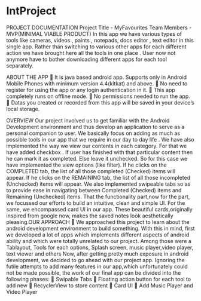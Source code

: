 # IntProject
PROJECT DOCUMENTATION
Project Title - MyFavourites
Team Members -
MVP(MINIMAL VIABLE PRODUCT)
In this app we have various types of tools like cameras, videos , paints , notepads,
docs editor , text editor in this single app. Rather than switching to various other apps
for each different action we have brought here all the tools in one place .
User now not anymore have to bother downloading different apps for each tool
separately.


ABOUT THE APP
 It is java based android app. Supports only in Android Mobile Phones with
minimum version 4.4(kitkat) and above.
 No need to register for using the app or any login authentication in it.
 This app completely runs on offline mode.
 No permissions needed to run the app.
 Datas you created or recorded from this app will be saved in your device’s local
storage.

OVERVIEW
Our project involved us to get familiar with the Android Development environment and
thus develop an application to serve as a personal companion to user.
We basically focus on adding as much as possible tools in our app that we require in
our day to day life .
We have also implemented the way we view our contents in each category. For that we
have added checkbox . If user has finished with that particular content then he can mark
it as completed. Else leave it unchecked.
So for this case we have implemented the view options (like filter).
If he clicks on the COMPLETED tab, the list of all those completed (Checked) items will
appear.
If he clicks on the REMAINING tab, the list of all those incompleted (Unchecked) items
will appear.
We also implemented swipeable tabs so as to provide ease in navigating between
Completed (Checked) items and Remaining (Unchecked) items.
That the functionality part,now for the part, we focussed our efforts to build an intuitive,
clean and simple UI. For the same, we encompassed card UI in our app. These
beautiful cards,originally inspired from google now, makes the saved notes look
aesthetically pleasing.OUR APPROACH
 We approached this project to learn about the android development environment
to build something.
With this in mind, first we developed a lot of apps which implements different
aspects of android ability and which were totally unrelated to our project.
Among those were a Tablayout, Tools for each options, Splash screen, music
player,video player, text viewer and others Now, after getting pretty much
exposure in android development, we decided to go ahead with our project app.
Ignoring the futile attempts to add many features in our app,which unfortunately
could not be made possible, the work of our final app can be divided into the
following phases:
 Swipable Tabs
 Floating action button for each tool to add new
 RecyclerView to store content
 Card UI
 Add Music Player and Video Player
